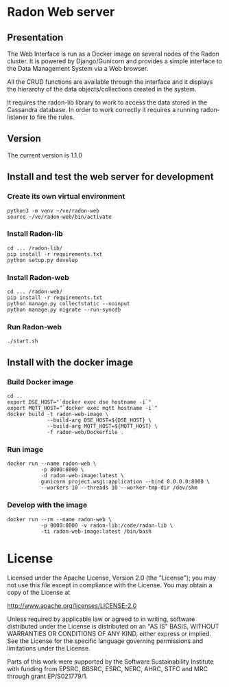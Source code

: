 # Radon Web server


## Presentation

The Web Interface is run as a Docker image on several nodes of the Radon 
cluster. It is powered by Django/Gunicorn and provides a simple interface to the 
Data Management System via a Web browser.

All the CRUD functions are available through the interface and it displays the 
hierarchy of the data objects/collections created in the system.

It requires the radon-lib library to work to access the data stored in the 
Cassandra database.
In order to work correctly it requires a running radon-listener to fire the rules.


## Version

The current version is 1.1.0


## Install and test the web server for development


### Create its own virtual environment

```
python3 -m venv ~/ve/radon-web
source ~/ve/radon-web/bin/activate
```

### Install Radon-lib

```
cd ... /radon-lib/
pip install -r requirements.txt
python setup.py develop
```

### Install Radon-web

```
cd ... /radon-web/
pip install -r requirements.txt
python manage.py collectstatic --noinput
python manage.py migrate --run-syncdb
```

### Run Radon-web

```
./start.sh
```

## Install with the docker image


###  Build Docker image

```
cd ..
export DSE_HOST="`docker exec dse hostname -i`"
export MQTT_HOST="`docker exec mqtt hostname -i`"
docker build -t radon-web-image \
             --build-arg DSE_HOST=${DSE_HOST} \
             --build-arg MQTT_HOST=${MQTT_HOST} \
             -f radon-web/Dockerfile .
```

### Run image

```
docker run --name radon-web \
           -p 8000:8000 \
           -d radon-web-image:latest \
           gunicorn project.wsgi:application --bind 0.0.0.0:8000 \
           --workers 10 --threads 10 --worker-tmp-dir /dev/shm
```


### Develop with the image

```
docker run --rm --name radon-web \
           -p 8000:8000 -v radon-lib:/code/radon-lib \
           -ti radon-web-image:latest /bin/bash
```


# License

Licensed under the Apache License, Version 2.0 (the "License"); 
you may not use this file except in compliance with the License.
You may obtain a copy of the License at

http://www.apache.org/licenses/LICENSE-2.0

Unless required by applicable law or agreed to in writing, software distributed
under the License is distributed on an "AS IS" BASIS, WITHOUT WARRANTIES OR 
CONDITIONS OF ANY KIND, either express or implied.
See the License for the specific language governing permissions and limitations under the License.


Parts of this work were supported by the Software Sustainability Institute with 
funding from EPSRC, BBSRC, ESRC, NERC, AHRC, STFC and MRC through grant EP/S021779/1.
